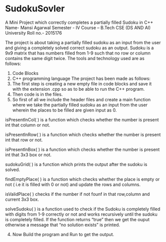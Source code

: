 # SudokuSovler
A Mini Project which correctly completes a partially filled Sudoku in C++
Name- Mansi Agarwal                                                          Semester - IV
Course – B.Tech CSE (DS AND AI)
University Roll no.- 2015176

The project is about taking a partially filled sudoku as an input from the user and giving a completely solved correct sudoku as an output. Sudoku is a 9x9 matrix that has numbers filled from 1-9 such that no row or column contains the same digit twice.
The tools and technology used are as follows:
1.	Code Blocks
2.	C++ programming language 
The project has been made as follows:
1.	The first step is creating a new empty file in code blocks and save it with the extension .cpp so as to be able to run the  C++ program.
2.	Then code is in the files.
3.	So first of all we include the header files and create a main function where we take the partially filled sudoku as an input from the user wherein the places to be filled are given input as 0.

isPresentInCol( ) is a function which checks whether the number is present int that column or not.

isPresentInRow( ) is a function which checks whether the number is present int that row or not.

isPresentInBox( ) is a function which checks whether the number is present int that 3x3 box or not.

sudokuGrid( ) is a function which prints the output after the sudoku is solved.

findEmptyPlace( ) is a function which checks whether the place is empty or not ( i.e it is filled with 0 or not) and update the rows and columns.

isValidPlace( ) checks if the number if not founf in that row,column and current 3x3 box.

solveSudoku( ) is a function used to check if the Sudoku is completely filled with digits from 1-9 correctly or not and works recursively until the sudoku is completely filled. If the function returns “true” then we get the ouput otherwise a message that “no solution exists” is printed.

4.	Now Build the program and Run to get the output.


